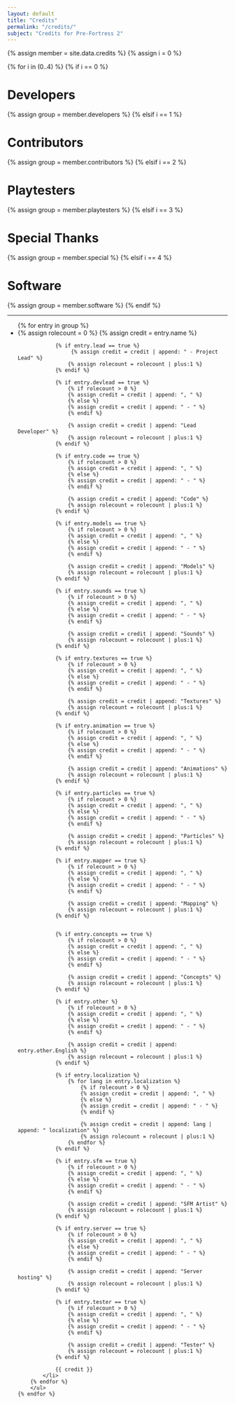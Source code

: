 ```yaml
---
layout: default
title: "Credits"
permalink: "/credits/"
subject: "Credits for Pre-Fortress 2"
---
```

{% assign member = site.data.credits %}
{% assign i = 0 %}

<div class="credits-container">
    {% for i in (0..4) %}
        {% if i == 0 %}
            <h1>Developers</h1>
            {% assign group = member.developers %}
        {% elsif i == 1 %}
            <h1>Contributors</h1>
            {% assign group = member.contributors %}
        {% elsif i == 2 %}
            <h1>Playtesters</h1>
            {% assign group = member.playtesters %}
        {% elsif i == 3 %}
            <h1>Special Thanks</h1>
            {% assign group = member.special %}
        {% elsif i == 4 %}
            <h1>Software</h1>
            {% assign group = member.software %}
        {% endif %}
        <hr>
        <ul>
        {% for entry in group %}
            <li>
                {% assign rolecount = 0 %}
                {% assign credit = entry.name %}

                {% if entry.lead == true %}
                     {% assign credit = credit | append: " - Project Lead" %}
                    {% assign rolecount = rolecount | plus:1 %}
                {% endif %}

                {% if entry.devlead == true %}
                    {% if rolecount > 0 %}
                    {% assign credit = credit | append: ", " %}
                    {% else %}
                    {% assign credit = credit | append: " - " %}
                    {% endif %}

                    {% assign credit = credit | append: "Lead Developer" %}
                    {% assign rolecount = rolecount | plus:1 %}
                {% endif %}

                {% if entry.code == true %}
                    {% if rolecount > 0 %}
                    {% assign credit = credit | append: ", " %}
                    {% else %}
                    {% assign credit = credit | append: " - " %}
                    {% endif %}

                    {% assign credit = credit | append: "Code" %}
                    {% assign rolecount = rolecount | plus:1 %}
                {% endif %}

                {% if entry.models == true %}
                    {% if rolecount > 0 %}
                    {% assign credit = credit | append: ", " %}
                    {% else %}
                    {% assign credit = credit | append: " - " %}
                    {% endif %}

                    {% assign credit = credit | append: "Models" %}
                    {% assign rolecount = rolecount | plus:1 %}
                {% endif %}

                {% if entry.sounds == true %}
                    {% if rolecount > 0 %}
                    {% assign credit = credit | append: ", " %}
                    {% else %}
                    {% assign credit = credit | append: " - " %}
                    {% endif %}

                    {% assign credit = credit | append: "Sounds" %}
                    {% assign rolecount = rolecount | plus:1 %}
                {% endif %}

                {% if entry.textures == true %}
                    {% if rolecount > 0 %}
                    {% assign credit = credit | append: ", " %}
                    {% else %}
                    {% assign credit = credit | append: " - " %}
                    {% endif %}

                    {% assign credit = credit | append: "Textures" %}
                    {% assign rolecount = rolecount | plus:1 %}
                {% endif %}

                {% if entry.animation == true %}
                    {% if rolecount > 0 %}
                    {% assign credit = credit | append: ", " %}
                    {% else %}
                    {% assign credit = credit | append: " - " %}
                    {% endif %}

                    {% assign credit = credit | append: "Animations" %}
                    {% assign rolecount = rolecount | plus:1 %}
                {% endif %}

                {% if entry.particles == true %}
                    {% if rolecount > 0 %}
                    {% assign credit = credit | append: ", " %}
                    {% else %}
                    {% assign credit = credit | append: " - " %}
                    {% endif %}

                    {% assign credit = credit | append: "Particles" %}
                    {% assign rolecount = rolecount | plus:1 %}
                {% endif %}

                {% if entry.mapper == true %}
                    {% if rolecount > 0 %}
                    {% assign credit = credit | append: ", " %}
                    {% else %}
                    {% assign credit = credit | append: " - " %}
                    {% endif %}

                    {% assign credit = credit | append: "Mapping" %}
                    {% assign rolecount = rolecount | plus:1 %}
                {% endif %}


                {% if entry.concepts == true %}
                    {% if rolecount > 0 %}
                    {% assign credit = credit | append: ", " %}
                    {% else %}
                    {% assign credit = credit | append: " - " %}
                    {% endif %}

                    {% assign credit = credit | append: "Concepts" %}
                    {% assign rolecount = rolecount | plus:1 %}
                {% endif %}

                {% if entry.other %}
                    {% if rolecount > 0 %}
                    {% assign credit = credit | append: ", " %}
                    {% else %}
                    {% assign credit = credit | append: " - " %}
                    {% endif %}

                    {% assign credit = credit | append: entry.other.English %}
                    {% assign rolecount = rolecount | plus:1 %}
                {% endif %}

                {% if entry.localization %}
                    {% for lang in entry.localization %}
                        {% if rolecount > 0 %}
                        {% assign credit = credit | append: ", " %}
                        {% else %}
                        {% assign credit = credit | append: " - " %}
                        {% endif %}

                        {% assign credit = credit | append: lang | append: " localization" %}
                        {% assign rolecount = rolecount | plus:1 %}
                    {% endfor %}
                {% endif %}

                {% if entry.sfm == true %}
                    {% if rolecount > 0 %}
                    {% assign credit = credit | append: ", " %}
                    {% else %}
                    {% assign credit = credit | append: " - " %}
                    {% endif %}

                    {% assign credit = credit | append: "SFM Artist" %}
                    {% assign rolecount = rolecount | plus:1 %}
                {% endif %}

                {% if entry.server == true %}
                    {% if rolecount > 0 %}
                    {% assign credit = credit | append: ", " %}
                    {% else %}
                    {% assign credit = credit | append: " - " %}
                    {% endif %}

                    {% assign credit = credit | append: "Server hosting" %}
                    {% assign rolecount = rolecount | plus:1 %}
                {% endif %}

                {% if entry.tester == true %}
                    {% if rolecount > 0 %}
                    {% assign credit = credit | append: ", " %}
                    {% else %}
                    {% assign credit = credit | append: " - " %}
                    {% endif %}

                    {% assign credit = credit | append: "Tester" %}
                    {% assign rolecount = rolecount | plus:1 %}
                {% endif %}

                {{ credit }}
            </li>
        {% endfor %}
        </ul>
    {% endfor %}
</div>